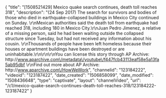 {
    "title": "[1508521429] Mexico quake search continues, death toll reaches 318",
    "description": "(24 Sep 2017) The search for survivors and bodies of those who died in earthquake-collapsed buildings in Mexico City continued on Sunday. \r\nMexican authorities said the death toll from earthquake had reached 318, including 180 in Mexico City.\r\nJuan Pedro Jimenez, a relative of a missing person, said he had been waiting outside the collapsed structure since Tuesday, but had not received any information about his cousin. \r\nThousands of people have been left homeless because their houses or apartment buildings have been destroyed or are uninhabitable.\r\n\r\n\r\nYou can license this story through AP Archive: http:\/\/www.aparchive.com\/metadata\/youtube\/f447fcb43113eaf58e5a13fa5ab95dbf \r\nFind out more about AP Archive: http:\/\/www.aparchive.com\/HowWeWork",
    "channelid": "123184222",
    "videoid": "123187422",
    "date_created": "1506858099",
    "date_modified": "1508436648",
    "type": "captivate",
    "layout": "channelVideo",
    "url": "\/c1\/mexico-quake-search-continues-death-toll-reaches-318\/123184222-123187422"
}